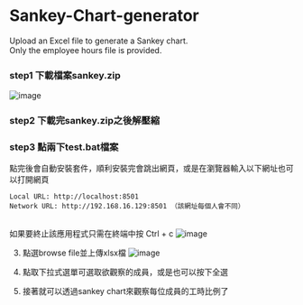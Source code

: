 # Sankey-Chart-generator
Upload an Excel file to generate a Sankey chart.
<br/> Only the employee hours file is provided.
### step1 下載檔案sankey.zip
![image](https://github.com/user-attachments/assets/2fcb67bb-123b-4229-b574-eb328b343c96)

### step2 下載完sankey.zip之後解壓縮

### step3 點兩下test.bat檔案

點完後會自動安裝套件，順利安裝完會跳出網頁，或是在瀏覽器輸入以下網址也可以打開網頁
```
Local URL: http://localhost:8501
Network URL: http://192.168.16.129:8501 （該網址每個人會不同）
```
<br/>如果要終止該應用程式只需在終端中按 Ctrl + c
![image](https://github.com/user-attachments/assets/fa1d499c-2341-45b5-aa8c-10f64a34209f)

3. 點選browse file並上傳xlsx檔
![image](https://github.com/user-attachments/assets/e71f335f-29cb-4f0f-986d-5c1d37ba03c5)

4. 點取下拉式選單可選取欲觀察的成員，或是也可以按下全選

5. 接著就可以透過sankey chart來觀察每位成員的工時比例了

